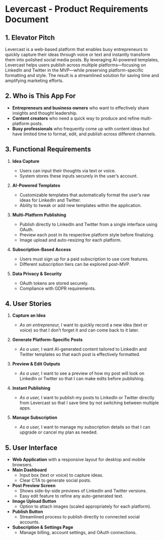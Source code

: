 # Levercast - Product Requirements Document

## 1. Elevator Pitch
Levercast is a web-based platform that enables busy entrepreneurs to quickly capture their ideas through voice or text and instantly transform them into polished social media posts. By leveraging AI-powered templates, Levercast helps users publish across multiple platforms—focusing on LinkedIn and Twitter in the MVP—while preserving platform-specific formatting and style. The result is a streamlined solution for saving time and amplifying marketing efforts.

## 2. Who is This App For
- **Entrepreneurs and business owners** who want to effectively share insights and thought leadership.
- **Content creators** who need a quick way to produce and refine multi-platform posts.
- **Busy professionals** who frequently come up with content ideas but have limited time to format, edit, and publish across different channels.

## 3. Functional Requirements
1. **Idea Capture**  
   - Users can input their thoughts via text or voice.
   - System stores these inputs securely in the user’s account.

2. **AI-Powered Templates**  
   - Customizable templates that automatically format the user’s raw ideas for LinkedIn and Twitter.
   - Ability to tweak or add new templates within the application.

3. **Multi-Platform Publishing**  
   - Publish directly to LinkedIn and Twitter from a single interface using OAuth.
   - Preview each post in its respective platform style before finalizing.
   - Image upload and auto-resizing for each platform.

4. **Subscription-Based Access**  
   - Users must sign up for a paid subscription to use core features.
   - Different subscription tiers can be explored post-MVP.

5. **Data Privacy & Security**  
   - OAuth tokens are stored securely.
   - Compliance with GDPR requirements.

## 4. User Stories
1. **Capture an Idea**  
   - *As an entrepreneur,* I want to quickly record a new idea (text or voice) so that I don’t forget it and can come back to it later.

2. **Generate Platform-Specific Posts**  
   - *As a user,* I want AI-generated content tailored to LinkedIn and Twitter templates so that each post is effectively formatted.

3. **Preview & Edit Outputs**  
   - *As a user,* I want to see a preview of how my post will look on LinkedIn or Twitter so that I can make edits before publishing.

4. **Instant Publishing**  
   - *As a user,* I want to publish my posts to LinkedIn or Twitter directly from Levercast so that I save time by not switching between multiple apps.

5. **Manage Subscription**  
   - *As a user,* I want to manage my subscription details so that I can upgrade or cancel my plan as needed.

## 5. User Interface
- **Web Application** with a responsive layout for desktop and mobile browsers.
- **Main Dashboard**  
  - Input box (text or voice) to capture ideas.
  - Clear CTA to generate social posts.
- **Post Preview Screen**  
  - Shows side-by-side previews of LinkedIn and Twitter versions.
  - Easy edit feature to refine any auto-generated text.
- **Image Upload Button**  
  - Option to attach images (scaled appropriately for each platform).
- **Publish Button**  
  - Streamlined process to publish directly to connected social accounts.
- **Subscription & Settings Page**  
  - Manage billing, account settings, and OAuth connections.